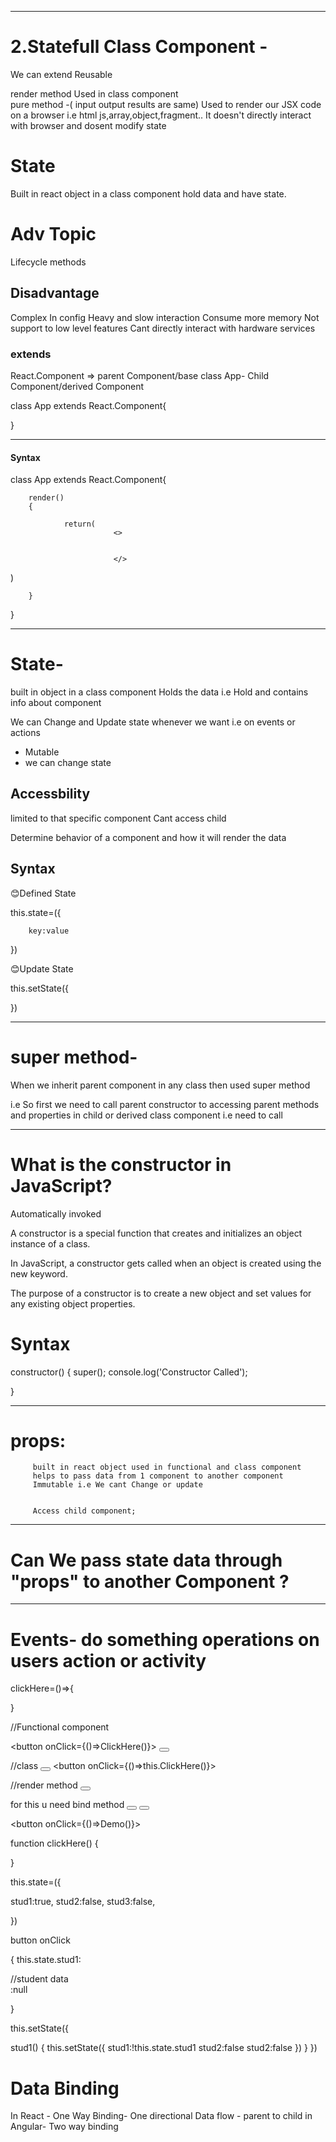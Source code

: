 

*********************************************

# 2.Statefull Class Component - 

We can extend
Reusable

render method
                Used in class component        
                pure method -( input output results are same)
                Used to render our JSX code on a browser i.e html js,array,object,fragment..
                It doesn't directly interact with browser and dosent modify state



# State

Built in react object in a class component
hold data and have state.



# Adv Topic
 Lifecycle methods


## Disadvantage


Complex In config
Heavy and slow interaction
Consume more memory
Not support to low level features
Cant directly interact with hardware services


### extends

React.Component => parent Component/base class
App- Child Component/derived Component

class App extends React.Component{

}


************************************************

#### Syntax


class App extends React.Component{

        render()
        {
                
                return(
                           <>
        

                           </>
        
)
       
        }
}


***************************************

# State-

built in object in a class component
Holds the data i.e Hold and contains info about component

We can Change and Update state whenever we want i.e on events or actions

- Mutable
- we can change state


## Accessbility

limited to that specific component
Cant access child

Determine behavior of a component and how it will render the data


## Syntax

😊Defined State

this.state=({

        key:value
})

😊Update State

this.setState({

})


*************************************************************


# super method-

 When we inherit parent component in any class  then used super method

i.e So first we need to call parent constructor to accessing parent methods and properties in child or derived class component i.e need to call  

*****************************************

# What is the constructor in JavaScript?

Automatically invoked

A constructor is a special function that creates and initializes an object instance of a class.

In JavaScript, a constructor gets called when an object is created using the new keyword. 

The purpose of a constructor is to create a new object and set values for any existing object properties.

 
 # Syntax

  constructor()
  {
    super();
    console.log('Constructor Called');

  }



******************************************************

# props:   
         built in react object used in functional and class component
         helps to pass data from 1 component to another component
         Immutable i.e We cant Change or update


         Access child component;


 ***************************************

# Can We pass state data through "props" to another Component ?




*********************************************************************





# Events- do something operations on users action or activity


 
 clickHere=()=>{

 }

//Functional component

<button onClick={()=>ClickHere()}></button>
<button onClick={ClickHere}></button>

//class
<button onClick={this.ClickHere}></button>
<button onClick={()=>this.ClickHere()}></button>

//render method
<button onClick={clickhere}></button>


for this u need  bind method 
<button onClick={this.Demo}></button>
<button onClick={this.Demo}></button>


<button onClick={()=>Demo()}></button>




function clickHere()
{

}




this.state=({

stud1:true,
stud2:false,
stud3:false,

})


button onClick




{
        this.state.stud1:

<div>
//student data
</div> :null


}





this.setState({

stud1()
{
        this.setState({
                stud1:!this.state.stud1
                stud2:false
                stud2:false
        })
}
})


# Data Binding

In React -  One Way Binding-  One directional Data flow - parent to child
in Angular-  Two way binding


